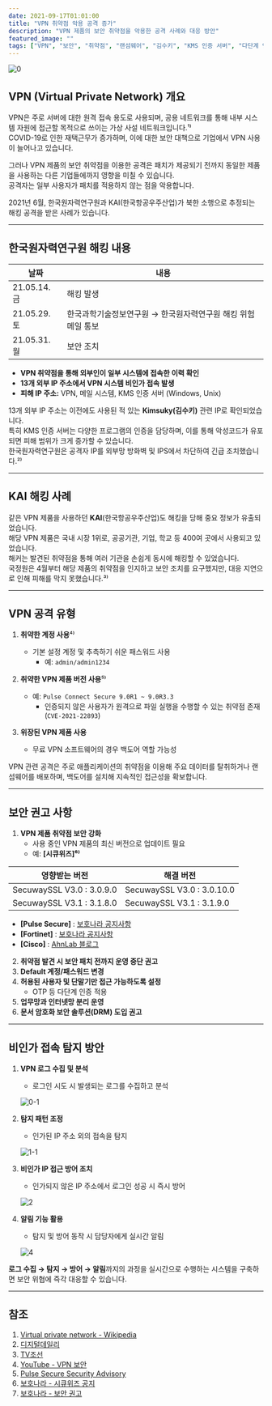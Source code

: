 ```yaml
---
date: 2021-09-17T01:01:00
title: "VPN 취약점 악용 공격 증가"
description: "VPN 제품의 보안 취약점을 악용한 공격 사례와 대응 방안"
featured_image: ""
tags: ["VPN", "보안", "취약점", "랜섬웨어", "김수키", "KMS 인증 서버", "다단계 인증"]
---
```


![0](https://github.com/user-attachments/assets/762f6acc-c0e2-4c7d-9909-b03708c4c98f)

## VPN (Virtual Private Network) 개요

VPN은 주로 서버에 대한 원격 접속 용도로 사용되며, 공용 네트워크를 통해 내부 시스템 자원에 접근할 목적으로 쓰이는 가상 사설 네트워크입니다.¹⁾  
COVID-19로 인한 재택근무가 증가하며, 이에 대한 보안 대책으로 기업에서 VPN 사용이 늘어나고 있습니다.

그러나 VPN 제품의 보안 취약점을 이용한 공격은 패치가 제공되기 전까지 동일한 제품을 사용하는 다른 기업들에까지 영향을 미칠 수 있습니다.  
공격자는 일부 사용자가 패치를 적용하지 않는 점을 악용합니다.

2021년 6월, 한국원자력연구원과 KAI(한국항공우주산업)가 북한 소행으로 추정되는 해킹 공격을 받은 사례가 있습니다.

---

## 한국원자력연구원 해킹 내용

| 날짜             | 내용                                               |
|------------------|----------------------------------------------------|
| 21.05.14. 금    | 해킹 발생                                          |
| 21.05.29. 토    | 한국과학기술정보연구원 → 한국원자력연구원 해킹 위험 메일 통보 |
| 21.05.31. 월    | 보안 조치                                          |

- **VPN 취약점을 통해 외부인이 일부 시스템에 접속한 이력 확인**  
- **13개 외부 IP 주소에서 VPN 시스템 비인가 접속 발생**  
- **피해 IP 주소:** VPN, 메일 시스템, KMS 인증 서버 (Windows, Unix)  

13개 외부 IP 주소는 이전에도 사용된 적 있는 **Kimsuky(김수키)** 관련 IP로 확인되었습니다.  
특히 KMS 인증 서버는 다양한 프로그램의 인증을 담당하며, 이를 통해 악성코드가 유포되면 피해 범위가 크게 증가할 수 있습니다.  
한국원자력연구원은 공격자 IP를 외부망 방화벽 및 IPS에서 차단하여 긴급 조치했습니다.²⁾  

---

## KAI 해킹 사례

같은 VPN 제품을 사용하던 **KAI**(한국항공우주산업)도 해킹을 당해 중요 정보가 유출되었습니다.  
해당 VPN 제품은 국내 시장 1위로, 공공기관, 기업, 학교 등 400여 곳에서 사용되고 있었습니다.  
해커는 발견된 취약점을 통해 여러 기관을 손쉽게 동시에 해킹할 수 있었습니다.  
국정원은 4월부터 해당 제품의 취약점을 인지하고 보안 조치를 요구했지만, 대응 지연으로 인해 피해를 막지 못했습니다.³⁾

---

## VPN 공격 유형

1. **취약한 계정 사용**⁴⁾  
   - 기본 설정 계정 및 추측하기 쉬운 패스워드 사용  
     - 예: `admin/admin1234`

2. **취약한 VPN 제품 버전 사용**⁵⁾  
   - 예: `Pulse Connect Secure 9.0R1 ~ 9.0R3.3`  
     - 인증되지 않은 사용자가 원격으로 파일 실행을 수행할 수 있는 취약점 존재 (`CVE-2021-22893`)

3. **위장된 VPN 제품 사용**  
   - 무료 VPN 소프트웨어의 경우 백도어 역할 가능성  

VPN 관련 공격은 주로 애플리케이션의 취약점을 이용해 주요 데이터를 탈취하거나 랜섬웨어를 배포하며, 백도어를 설치해 지속적인 접근성을 확보합니다.

---

## 보안 권고 사항

1. **VPN 제품 취약점 보안 강화**  
   - 사용 중인 VPN 제품의 최신 버전으로 업데이트 필요  
   - 예: **[시큐위즈]⁶⁾**

| 영향받는 버전                        | 해결 버전                          |
|------------------------------------|----------------------------------|
| SecuwaySSL V3.0 : 3.0.9.0          | SecuwaySSL V3.0 : 3.0.10.0       |
| SecuwaySSL V3.1 : 3.1.8.0          | SecuwaySSL V3.1 : 3.1.9.0        |

   - **[Pulse Secure]** : [보호나라 공지사항](https://www.boho.or.kr/data/secNoticeView.do?bulletin_writing_sequence=36009)  
   - **[Fortinet]** : [보호나라 공지사항](https://www.boho.or.kr/data/secNoticeView.do?bulletin_writing_sequence=35989)  
   - **[Cisco]** : [AhnLab 블로그](https://blog.alyac.co.kr/3977)  

2. **취약점 발견 시 보안 패치 전까지 운영 중단 권고**  
3. **Default 계정/패스워드 변경**  
4. **허용된 사용자 및 단말기만 접근 가능하도록 설정**  
   - OTP 등 다단계 인증 적용  
5. **업무망과 인터넷망 분리 운영**  
6. **문서 암호화 보안 솔루션(DRM) 도입 권고**  

---

## 비인가 접속 탐지 방안

1. **VPN 로그 수집 및 분석**  
   - 로그인 시도 시 발생되는 로그를 수집하고 분석  

   ![0-1](https://github.com/user-attachments/assets/1f01726f-d7dc-482b-be6a-02bb21d6dae8)

2. **탐지 패턴 조정**  
   - 인가된 IP 주소 외의 접속을 탐지  

   ![1-1](https://github.com/user-attachments/assets/75edcaa7-1abf-4c25-b9ca-e37cb3478ea2)

3. **비인가 IP 접근 방어 조치**  
   - 인가되지 않은 IP 주소에서 로그인 성공 시 즉시 방어  

   ![2](https://github.com/user-attachments/assets/79dbf7e6-fcc4-4c9a-9036-efe9d3203336)

4. **알림 기능 활용**  
   - 탐지 및 방어 동작 시 담당자에게 실시간 알림  

   ![4](https://github.com/user-attachments/assets/bd60d9ca-47ae-4e6e-8da4-8d95393277e1)

**로그 수집 → 탐지 → 방어 → 알림**까지의 과정을 실시간으로 수행하는 시스템을 구축하면 보안 위협에 즉각 대응할 수 있습니다.

---

## 참조
1. [Virtual private network - Wikipedia](https://en.wikipedia.org/wiki/Virtual_private_network)  
2. [디지털데일리](http://m.ddaily.co.kr/m/m_article/?no=216447)  
3. [TV조선](http://news.tvchosun.com/site/data/html_dir/2021/07/02/2021070290112.html)  
4. [YouTube - VPN 보안](https://www.youtube.com/watch?v=B6pnCJFvnYE)  
5. [Pulse Secure Security Advisory](https://kb.pulsesecure.net/articles/Pulse_Security_Advisories/SA44784/)  
6. [보호나라 - 시큐위즈 공지](https://www.boho.or.kr/data/secNoticeView.do?bulletin_writing_sequence=36140)  
7. [보호나라 - 보안 권고](https://www.boho.or.kr/data/secNoticeView.do?bulletin_writing_sequence=36049)  
